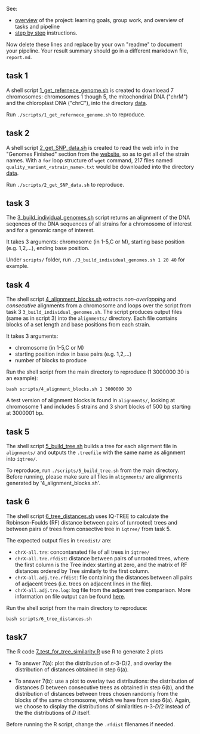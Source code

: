 See:
- [overview](overview.md) of the project: learning goals,
  group work, and overview of tasks and pipeline
- [step by step](stepsinstructions.md) instructions.

Now delete these lines and replace by your own "readme"
to document your pipeline.
Your result summary should go in a different markdown file,
`report.md`.

## task 1
A shell script [1_get_refernece_genome.sh](scripts/1_get_refernece_genome.sh) is created to downloead 7 chromosomes: chromosomes 1 though 5, the mitochondrial DNA ("chrM") and the chloroplast DNA ("chrC"), into the directory [data](data).

Run `./scripts/1_get_refernece_genome.sh` to reproduce.

## task 2
A shell script [2_get_SNP_data.sh](scripts/2_get_SNP_data.sh) is created to read the web info in the "Genomes Finished" section from the [website](http://signal.salk.edu/atg1001/download.php), so as to get all of the strain names. With a `for` loop structure of `wget` command, 217 files named `quality_variant_<strain_name>.txt` would be downloaded into the directory [data](data).

Run `./scripts/2_get_SNP_data.sh` to reproduce.

## task 3
The [3_build_individual_genomes.sh](scripts/3_build_individual_genomes.sh) script  returns an alignment of the DNA seqences of the DNA sequences of all strains for a chromosome of interest and for a genomic range of interest.

It takes 3 arguments: chromosome (in 1-5,C or M), starting base position (e.g. 1,2,...), ending base position.

Under `scripts/` folder, run `./3_build_individual_genomes.sh 1 20 40` for example.

## task 4
The shell script [4_alignment_blocks.sh](scripts/4_alignment_blocks.sh) extracts *non-overlapping* and *consecutive* alignments from a chromosome and loops over the script from task 3 `3_build_individual_genomes.sh`. The script produces output files (same as in script 3) into the `alignments/` directory. Each file contains blocks of a set length and base positions from each strain.

It takes 3 arguments: 
- chromosome (in 1-5,C or M)
- starting position index in base pairs (e.g. 1,2,...)
- number of blocks to produce

Run the shell script from the main directory to reproduce (1 3000000 30 is an example):
```
bash scripts/4_alignment_blocks.sh 1 3000000 30
```
A test version of alignment blocks is found in `alignments/`, looking at chromosome 1 and includes 5 strains and 3 short blocks of 500 bp starting at 3000001 bp.

## task 5
The shell script [5_build_tree.sh](scripts/5_build_tree.sh) builds a tree for each alignment file in `alignments/` and outputs the `.treefile` with the same name as alignment into `iqtree/`. 

To reproduce, run `./scripts/5_build_tree.sh` from the main directory. Before running, please make sure all files in `alignments/` are alignments generated by '4_alignment_blocks.sh'.

## task 6

The shell script [6_tree_distances.sh](scripts/6_tree_distances.sh) uses IQ-TREE to calculate the Robinson-Foulds (RF) distance between pairs of (unrooted) trees and between pairs of trees from consective tree in `iqtree/` from task 5.

The expected output files in `treedist/` are:
- `chrX-all.tre`: concontanated file of all trees in `iqtree/`
- `chrX-all.tre.rfdist`: distance between pairs of unrooted trees, where the first column is the Tree index starting at zero, and the matrix of RF distances ordered by Tree similarly to the first column. 
-  `chrX-all.adj.tre.rfdist`: file containing the distances between all pairs of adjacent trees (i.e. trees on adjacent lines in the file).
- `chrX-all.adj.tre.log`: log file from the adjacent tree comparison. More information on file output can be found [here](stepinstructions.md).

Run the shell script from the main directory to reproduce:
```
bash scripts/6_tree_distances.sh
```

## task7

The R code  [7_test_for_tree_similarity.R](scripts/7_test_for_tree_similarity.R)  use R to generate 2 plots 

- To answer 7(a): plot the distribution of *n*-3-*D*/2, and overlay the distribution of distances obtained in step 6(a). 

- To answer 7(b): use a plot to overlay two distributions: the distribution of distances *D* between consecutive trees as obtained in step 6(b), and the distribution of distances between trees chosen randomly from the blocks of the same chromosome, which we have from step 6(a). Again, we choose to display the distributions of similarities *n*-3-*D*/2 instead of the the distributions of *D* itself. 

Before running the R script, change the `.rfdist` filenames if needed.